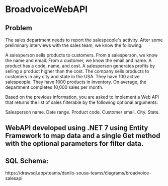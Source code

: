 # BroadvoiceWebAPI
<h2>Problem</h2>


The sales department needs to report the salespeople's activity. After some preliminary interviews with the sales team, we know the following:

A salesperson sells products to customers.
From a salesperson, we know the name and email.
From a customer, we know the email and name.
A product has a code, name, and cost.
A salesperson generates profits by selling a product higher than the cost.
The company sells products to customers in any city and state in the USA.
They have 100 active salespeople.
They have 1000 products in inventory.
On average, the department completes 10,000 sales per month.


Based on the previous information, you are asked to implement a Web API that returns the list of sales filterable by the following optional arguments:

  Salesperson name.
  Date range.
  Product code.
  Customer email.
  City.
  State.
  
<h2> WebAPI developed using .NET 7 using Entity Framework to map data and a single Get method with the optional parameters for filter data. </h2>

<h2>SQL Schema:</h2>
https://drawsql.app/teams/danilo-sousa-teams/diagrams/broadvoice-salesapi

